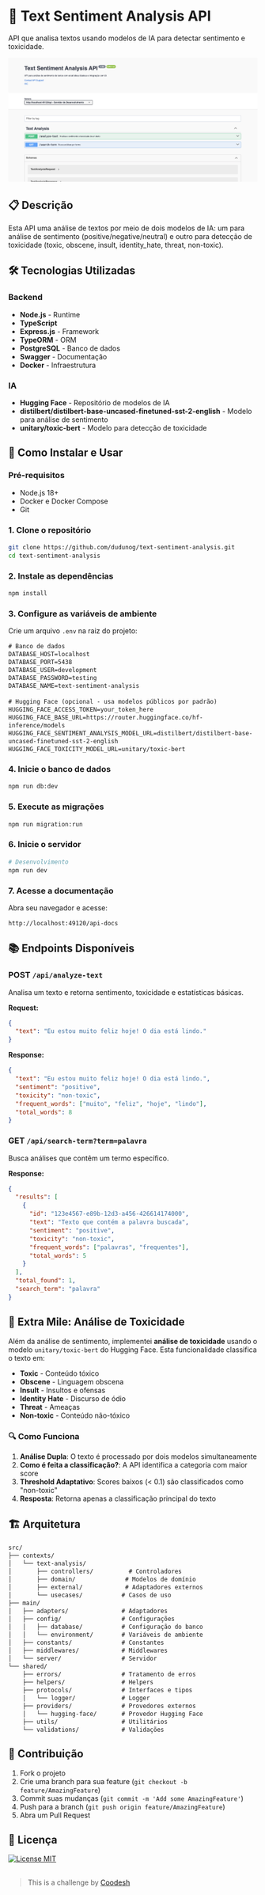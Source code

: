 # 🤖 Text Sentiment Analysis API

API que analisa textos usando modelos de IA para detectar sentimento e toxicidade.

<div align="center">
  <img alt="Article blog" title="Article blog" src="assets/swagger.png" />
</div>

## 📋 Descrição

Esta API uma análise de textos por meio de dois modelos de IA: um para análise de sentimento (positive/negative/neutral) e outro para detecção de toxicidade (toxic, obscene, insult, identity_hate, threat, non-toxic).

## 🛠️ Tecnologias Utilizadas

### **Backend**
- **Node.js** - Runtime
- **TypeScript**
- **Express.js** - Framework
- **TypeORM** - ORM
- **PostgreSQL** - Banco de dados
- **Swagger** - Documentação
- **Docker** - Infraestrutura

### **IA**
- **Hugging Face** - Repositório de modelos de IA
- **distilbert/distilbert-base-uncased-finetuned-sst-2-english** - Modelo para análise de sentimento
- **unitary/toxic-bert** - Modelo para detecção de toxicidade

## 🚀 Como Instalar e Usar

### Pré-requisitos
- Node.js 18+
- Docker e Docker Compose
- Git

### 1. Clone o repositório
```bash
git clone https://github.com/dudunog/text-sentiment-analysis.git
cd text-sentiment-analysis
```

### 2. Instale as dependências
```bash
npm install
```

### 3. Configure as variáveis de ambiente
Crie um arquivo `.env` na raiz do projeto:
```env
# Banco de dados
DATABASE_HOST=localhost
DATABASE_PORT=5438
DATABASE_USER=development
DATABASE_PASSWORD=testing
DATABASE_NAME=text-sentiment-analysis

# Hugging Face (opcional - usa modelos públicos por padrão)
HUGGING_FACE_ACCESS_TOKEN=your_token_here
HUGGING_FACE_BASE_URL=https://router.huggingface.co/hf-inference/models
HUGGING_FACE_SENTIMENT_ANALYSIS_MODEL_URL=distilbert/distilbert-base-uncased-finetuned-sst-2-english
HUGGING_FACE_TOXICITY_MODEL_URL=unitary/toxic-bert
```

### 4. Inicie o banco de dados
```bash
npm run db:dev
```

### 5. Execute as migrações
```bash
npm run migration:run
```

### 6. Inicie o servidor
```bash
# Desenvolvimento
npm run dev
```

### 7. Acesse a documentação
Abra seu navegador e acesse:
```
http://localhost:49120/api-docs
```

## 📚 Endpoints Disponíveis

### POST `/api/analyze-text`
Analisa um texto e retorna sentimento, toxicidade e estatísticas básicas.

**Request:**
```json
{
  "text": "Eu estou muito feliz hoje! O dia está lindo."
}
```

**Response:**
```json
{
  "text": "Eu estou muito feliz hoje! O dia está lindo.",
  "sentiment": "positive",
  "toxicity": "non-toxic",
  "frequent_words": ["muito", "feliz", "hoje", "lindo"],
  "total_words": 8
}
```

### GET `/api/search-term?term=palavra`
Busca análises que contêm um termo específico.

**Response:**
```json
{
  "results": [
    {
      "id": "123e4567-e89b-12d3-a456-426614174000",
      "text": "Texto que contém a palavra buscada",
      "sentiment": "positive",
      "toxicity": "non-toxic",
      "frequent_words": ["palavras", "frequentes"],
      "total_words": 5
    }
  ],
  "total_found": 1,
  "search_term": "palavra"
}
```

## 🎯 Extra Mile: Análise de Toxicidade

Além da análise de sentimento, implementei **análise de toxicidade** usando o modelo `unitary/toxic-bert` do Hugging Face. Esta funcionalidade classifica o texto em:

- **Toxic** - Conteúdo tóxico
- **Obscene** - Linguagem obscena
- **Insult** - Insultos e ofensas
- **Identity Hate** - Discurso de ódio
- **Threat** - Ameaças
- **Non-toxic** - Conteúdo não-tóxico

### 🔍 Como Funciona

1. **Análise Dupla**: O texto é processado por dois modelos simultaneamente
2. **Como é feita a classificação?**: A API identifica a categoria com maior score
3. **Threshold Adaptativo**: Scores baixos (< 0.1) são classificados como "non-toxic"
4. **Resposta**: Retorna apenas a classificação principal do texto

## 🏗️ Arquitetura

```
src/
├── contexts/
│   └── text-analysis/
│       ├── controllers/          # Controladores
│       ├── domain/              # Modelos de domínio
│       ├── external/            # Adaptadores externos
│       └── usecases/           # Casos de uso
├── main/
│   ├── adapters/               # Adaptadores
│   ├── config/                 # Configurações
│   │   ├── database/           # Configuração do banco
│   │   └── environment/        # Variáveis de ambiente
│   ├── constants/              # Constantes
│   ├── middlewares/            # Middlewares
│   └── server/                 # Servidor
└── shared/
    ├── errors/                 # Tratamento de erros
    ├── helpers/                # Helpers
    ├── protocols/              # Interfaces e tipos
    │   └── logger/             # Logger
    ├── providers/              # Provedores externos
    │   └── hugging-face/       # Provedor Hugging Face
    ├── utils/                  # Utilitários
    └── validations/            # Validações
```

## 🤝 Contribuição

1. Fork o projeto
2. Crie uma branch para sua feature (`git checkout -b feature/AmazingFeature`)
3. Commit suas mudanças (`git commit -m 'Add some AmazingFeature'`)
4. Push para a branch (`git push origin feature/AmazingFeature`)
5. Abra um Pull Request

## 📄 Licença


<a href="https://opensource.org/licenses/MIT">
  <img src="https://img.shields.io/badge/License-MIT-blue.svg" alt="License MIT">
</a>

<br>
<br>

>  This is a challenge by [Coodesh](https://coodesh.com/)
